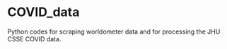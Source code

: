 # COVID_data

Python codes for scraping worldometer data and for processing the JHU CSSE COVID data.
